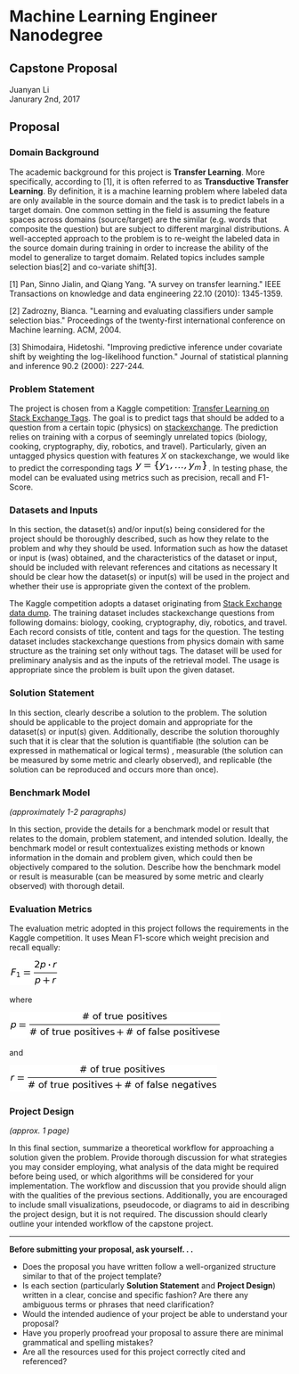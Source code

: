 # Machine Learning Engineer Nanodegree
## Capstone Proposal
Juanyan Li  
Janurary 2nd, 2017

## Proposal

### Domain Background

The academic background for this project is **Transfer Learning**. More specifically, according to [1], it is often referred to as **Transductive Transfer Learning**. By definition, it is a machine learning problem where labeled data are only available in the source domain and the task is to predict labels in a target domain. One common setting in the field is assuming the feature spaces across domains (source/target) are the similar (e.g. words that composite the question) but are subject to different marginal distributions. A well-accepted approach to the problem is to re-weight the labeled data in the source domain during training in order to increase the ability of the model to generalize to target domaim. Related topics includes sample selection bias[2] and co-variate shift[3].

[1] Pan, Sinno Jialin, and Qiang Yang. "A survey on transfer learning." IEEE Transactions on knowledge and data engineering 22.10 (2010): 1345-1359.

[2] Zadrozny, Bianca. "Learning and evaluating classifiers under sample selection bias." Proceedings of the twenty-first international conference on Machine learning. ACM, 2004.

[3] Shimodaira, Hidetoshi. "Improving predictive inference under covariate shift by weighting the log-likelihood function." Journal of statistical planning and inference 90.2 (2000): 227-244.

### Problem Statement

The project is chosen from a Kaggle competition: [Transfer Learning on Stack Exchange Tags](https://www.kaggle.com/c/transfer-learning-on-stack-exchange-tags). The goal is to predict tags that should be added to a question from a certain topic (physics) on [stackexchange](http://stackexchange.com/). The prediction relies on training with a corpus of seemingly unrelated topics (biology, cooking, cryptography, diy, robotics, and travel). Particularly, given an untagged physics question with features $X$ on stackexchange, we would like to predict the corresponding tags ![ys](md_formula/ys.png). In testing phase, the model can be evaluated using metrics such as precision, recall and F1-Score. 

### Datasets and Inputs

In this section, the dataset(s) and/or input(s) being considered for the project should be thoroughly described, such as how they relate to the problem and why they should be used. Information such as how the dataset or input is (was) obtained, and the characteristics of the dataset or input, should be included with relevant references and citations as necessary It should be clear how the dataset(s) or input(s) will be used in the project and whether their use is appropriate given the context of the problem.

The Kaggle competition adopts a dataset originating from [Stack Exchange data dump](https://archive.org/details/stackexchange). The training dataset includes stackexchange questions from following domains: biology, cooking, cryptography, diy, robotics, and travel. Each record consists of title, content and tags for the question. The testing dataset includes stackexchange questions from physics domain with same structure as the training set only without tags. The dataset will be used for preliminary analysis and as the inputs of the retrieval model. The usage is appropriate since the problem is built upon the given dataset.

### Solution Statement

In this section, clearly describe a solution to the problem. The solution should be applicable to the project domain and appropriate for the dataset(s) or input(s) given. Additionally, describe the solution thoroughly such that it is clear that the solution is quantifiable (the solution can be expressed in mathematical or logical terms) , measurable (the solution can be measured by some metric and clearly observed), and replicable (the solution can be reproduced and occurs more than once).

### Benchmark Model
_(approximately 1-2 paragraphs)_

In this section, provide the details for a benchmark model or result that relates to the domain, problem statement, and intended solution. Ideally, the benchmark model or result contextualizes existing methods or known information in the domain and problem given, which could then be objectively compared to the solution. Describe how the benchmark model or result is measurable (can be measured by some metric and clearly observed) with thorough detail.

### Evaluation Metrics

The evaluation metric adopted in this project follows the requirements in the Kaggle competition. It uses Mean F1-score which weight precision and recall equally:

![F1](md_formula/mean_f1_score.png)

where

![Precision](md_formula/precision.png)

and 

![Recall](md_formula/recall.png)

### Project Design
_(approx. 1 page)_

In this final section, summarize a theoretical workflow for approaching a solution given the problem. Provide thorough discussion for what strategies you may consider employing, what analysis of the data might be required before being used, or which algorithms will be considered for your implementation. The workflow and discussion that you provide should align with the qualities of the previous sections. Additionally, you are encouraged to include small visualizations, pseudocode, or diagrams to aid in describing the project design, but it is not required. The discussion should clearly outline your intended workflow of the capstone project.

-----------

**Before submitting your proposal, ask yourself. . .**

- Does the proposal you have written follow a well-organized structure similar to that of the project template?
- Is each section (particularly **Solution Statement** and **Project Design**) written in a clear, concise and specific fashion? Are there any ambiguous terms or phrases that need clarification?
- Would the intended audience of your project be able to understand your proposal?
- Have you properly proofread your proposal to assure there are minimal grammatical and spelling mistakes?
- Are all the resources used for this project correctly cited and referenced?
